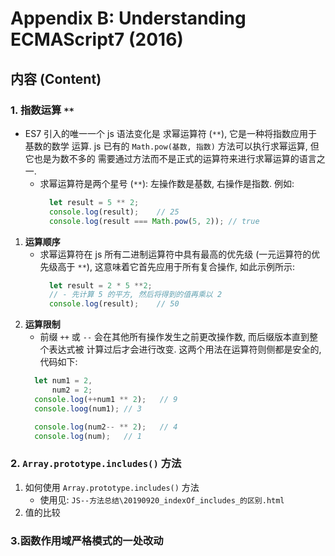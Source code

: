 # Appendix B: Understanding ECMAScript7 (2016)

## 内容 (Content)
### 1. 指数运算 `**` 
+ ES7 引入的唯一一个 js 语法变化是 求幂运算符 (`**`), 它是一种将指数应用于基数的数学
      运算. js 已有的 `Math.pow(基数, 指数)` 方法可以执行求幂运算, 但它也是为数不多的
      需要通过方法而不是正式的运算符来进行求幂运算的语言之一. 
    + 求幂运算符是两个星号 (`**`): 左操作数是基数, 右操作是指数. 例如:
      ```javascript
        let result = 5 ** 2;
        console.log(result);    // 25
        console.log(result === Math.pow(5, 2)); // true
      ```  
1. **运算顺序**
    + 求幂运算符在 js 所有二进制运算符中具有最高的优先级 (一元运算符的优先级高于 `**`), 
      这意味着它首先应用于所有复合操作, 如此示例所示:
      ```javascript
        let result = 2 * 5 **2;
        // - 先计算 5 的平方, 然后将得到的值再乘以 2
        console.log(result);    // 50
      ```
1. **运算限制**
     + 前缀 `++` 或 `--` 会在其他所有操作发生之前更改操作数, 而后缀版本直到整个表达式被
      计算过后才会进行改变. 这两个用法在运算符则侧都是安全的, 代码如下:
      ```javascript
        let num1 = 2,
            num2 = 2;
        console.log(++num1 ** 2);   // 9
        console.loog(num1); // 3

        console.log(num2-- ** 2);   // 4
        console.log(num);   // 1
      ```  
### 2. `Array.prototype.includes()` 方法
1. 如何使用 `Array.prototype.includes()` 方法
    + 使用见: `JS--方法总结\20190920_indexOf_includes_的区别.html`
1. 值的比较

### 3.函数作用域严格模式的一处改动